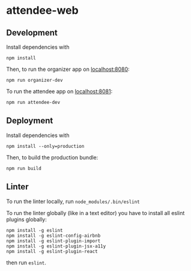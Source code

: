 # attendee-web

## Development

Install dependencies with

    npm install

Then, to run the organizer app on [localhost:8080](http://localhost:8080):

    npm run organizer-dev

To run the attendee app on [localhost:8081](http://localhost:8081):

    npm run attendee-dev

## Deployment

Install dependencies with

    npm install --only=production

Then, to build the production bundle:

    npm run build

## Linter

To run the linter locally, run `node_modules/.bin/eslint`

To run the linter globally (like in a text editor) you have to install all eslint plugins globally:

    npm install -g eslint
    npm install -g eslint-config-airbnb
    npm install -g eslint-plugin-import
    npm install -g eslint-plugin-jsx-a11y
    npm install -g eslint-plugin-react

then run `eslint`.
